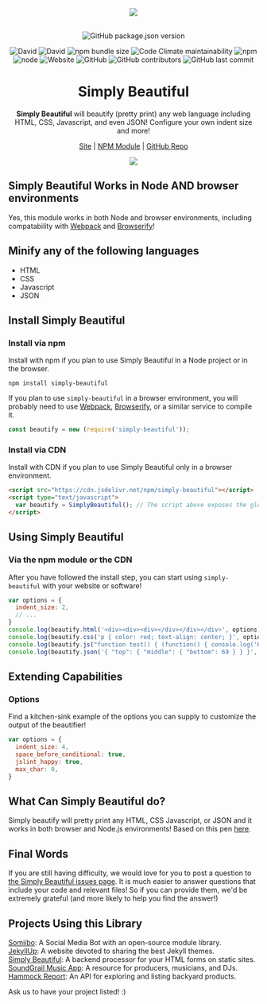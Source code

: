<div align="center">
  <a href="https://cdn.itwcreativeworks.com/assets/itw-creative-works/images/logo/itw-creative-works-brandmark-black-x.svg">
    <img src="https://cdn.itwcreativeworks.com/assets/itw-creative-works/images/logo/itw-creative-works-brandmark-black-x.svg">
  </a>
  <br>
  <br>

![GitHub package.json version](https://img.shields.io/github/package-json/v/itw-creative-works/simply-beautiful.svg)

![David](https://img.shields.io/david/itw-creative-works/simply-beautiful.svg)
![David](https://img.shields.io/david/dev/itw-creative-works/simply-beautiful.svg) <!-- ![GitHub code size in bytes](https://img.shields.io/github/languages/code-size/itw-creative-works/simply-beautiful.svg) -->
![npm bundle size](https://img.shields.io/bundlephobia/min/simply-beautiful.svg)
![Code Climate maintainability](https://img.shields.io/codeclimate/maintainability-percentage/itw-creative-works/simply-beautiful.svg)
![npm](https://img.shields.io/npm/dm/simply-beautiful.svg) <!-- [![NPM total downloads](https://img.shields.io/npm/dt/simply-beautiful.svg?style=flat)](https://npmjs.org/package/simply-beautiful) -->
![node](https://img.shields.io/node/v/simply-beautiful.svg)
![Website](https://img.shields.io/website/https/itwcreativeworks.com.svg)
![GitHub](https://img.shields.io/github/license/itw-creative-works/simply-beautiful.svg)
![GitHub contributors](https://img.shields.io/github/contributors/itw-creative-works/simply-beautiful.svg)
![GitHub last commit](https://img.shields.io/github/last-commit/itw-creative-works/simply-beautiful.svg)

# Simply Beautiful
**Simply Beautiful** will beautify (pretty print) any web language including HTML, CSS, Javascript, and even JSON! Configure your own indent size and more!

[Site](https://itwcreativeworks.com) | [NPM Module](https://www.npmjs.com/package/simply-beautiful) | [GitHub Repo](https://github.com/itw-creative-works/simply-beautiful)

![](https://media.giphy.com/media/REiJphYIQy13i/source.gif)

</div>

## Simply Beautiful Works in Node AND browser environments
Yes, this module works in both Node and browser environments, including compatability with [Webpack](https://www.npmjs.com/package/webpack) and [Browserify](https://www.npmjs.com/package/browserify)!

## Minify any of the following languages
* HTML
* CSS
* Javascript
* JSON

## Install Simply Beautiful
### Install via npm
Install with npm if you plan to use Simply Beautiful in a Node project or in the browser.
```shell
npm install simply-beautiful
```
If you plan to use `simply-beautiful` in a browser environment, you will probably need to use [Webpack](https://www.npmjs.com/package/webpack), [Browserify](https://www.npmjs.com/package/browserify), or a similar service to compile it.

```js
const beautify = new (require('simply-beautiful'));
```

### Install via CDN
Install with CDN if you plan to use Simply Beautiful only in a browser environment.
```html
<script src="https://cdn.jsdelivr.net/npm/simply-beautiful"></script>
<script type="text/javascript">
  var beautify = SimplyBeautiful(); // The script above exposes the global variable 'SimplyBeautiful'
</script>
```

## Using Simply Beautiful
### Via the npm module or the CDN
After you have followed the install step, you can start using `simply-beautiful` with your website or software!
```js
var options = {
  indent_size: 2,
  // ...
}
console.log(beautify.html('<div><div><div></div></div></div>', options));
console.log(beautify.css('p { color: red; text-align: center; }', options));
console.log(beautify.js("function test() { (function() { console.log('Hello World!') }()); }", options));
console.log(beautify.json('{ "top": { "middle": { "bottom": 69 } } }', options));
```

## Extending Capabilities
### Options
Find a kitchen-sink example of the options you can supply to customize the output of the beautifier!
```js
var options = {
  indent_size: 4,
  space_before_conditional: true,
  jslint_happy: true,
  max_char: 0,
}
```

## What Can Simply Beautiful do?
Simply beautify will pretty print any HTML, CSS Javascript, or JSON and it works in both browser and Node.js environments!
Based on this pen [here](https://codepen.io/jasondavis/pen/JoxMXa).

## Final Words
If you are still having difficulty, we would love for you to post
a question to [the Simply Beautiful issues page](https://github.com/itw-creative-works/simply-beautiful/issues). It is much easier to answer questions that include your code and relevant files! So if you can provide them, we'd be extremely grateful (and more likely to help you find the answer!)

## Projects Using this Library
[Somiibo](https://somiibo.com/): A Social Media Bot with an open-source module library. <br>
[JekyllUp](https://jekyllup.com/): A website devoted to sharing the best Jekyll themes. <br>
[Simply Beautiful](https://slapform.com/): A backend processor for your HTML forms on static sites. <br>
[SoundGrail Music App](https://app.soundgrail.com/): A resource for producers, musicians, and DJs. <br>
[Hammock Report](https://hammockreport.com/): An API for exploring and listing backyard products. <br>

Ask us to have your project listed! :)

